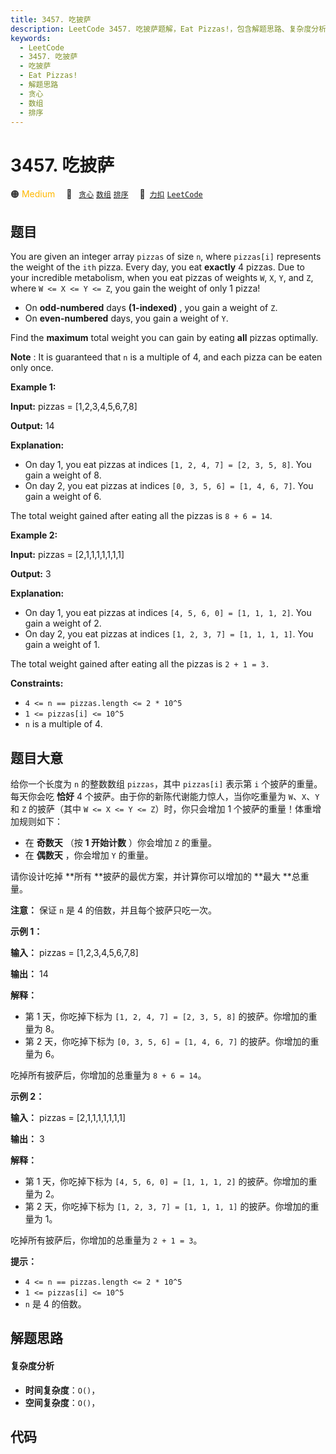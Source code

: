 ```yaml
---
title: 3457. 吃披萨
description: LeetCode 3457. 吃披萨题解，Eat Pizzas!，包含解题思路、复杂度分析以及完整的 JavaScript 代码实现。
keywords:
  - LeetCode
  - 3457. 吃披萨
  - 吃披萨
  - Eat Pizzas!
  - 解题思路
  - 贪心
  - 数组
  - 排序
---
```


# 3457. 吃披萨

🟠 <font color=#ffb800>Medium</font>&emsp; 🔖&ensp; [`贪心`](/tag/greedy.md) [`数组`](/tag/array.md) [`排序`](/tag/sorting.md)&emsp; 🔗&ensp;[`力扣`](https://leetcode.cn/problems/eat-pizzas) [`LeetCode`](https://leetcode.com/problems/eat-pizzas)

## 题目

You are given an integer array `pizzas` of size `n`, where `pizzas[i]`
represents the weight of the `ith` pizza. Every day, you eat **exactly** 4
pizzas. Due to your incredible metabolism, when you eat pizzas of weights `W`,
`X`, `Y`, and `Z`, where `W <= X <= Y <= Z`, you gain the weight of only 1
pizza!

  * On **odd-numbered** days **(1-indexed)** , you gain a weight of `Z`.
  * On **even-numbered** days, you gain a weight of `Y`.

Find the **maximum** total weight you can gain by eating **all** pizzas
optimally.

**Note** : It is guaranteed that `n` is a multiple of 4, and each pizza can be
eaten only once.



**Example 1:**

**Input:** pizzas = [1,2,3,4,5,6,7,8]

**Output:** 14

**Explanation:**

  * On day 1, you eat pizzas at indices `[1, 2, 4, 7] = [2, 3, 5, 8]`. You gain a weight of 8.
  * On day 2, you eat pizzas at indices `[0, 3, 5, 6] = [1, 4, 6, 7]`. You gain a weight of 6.

The total weight gained after eating all the pizzas is `8 + 6 = 14`.

**Example 2:**

**Input:** pizzas = [2,1,1,1,1,1,1,1]

**Output:** 3

**Explanation:**

  * On day 1, you eat pizzas at indices `[4, 5, 6, 0] = [1, 1, 1, 2]`. You gain a weight of 2.
  * On day 2, you eat pizzas at indices `[1, 2, 3, 7] = [1, 1, 1, 1]`. You gain a weight of 1.

The total weight gained after eating all the pizzas is `2 + 1 = 3.`



**Constraints:**

  * `4 <= n == pizzas.length <= 2 * 10^5`
  * `1 <= pizzas[i] <= 10^5`
  * `n` is a multiple of 4.


## 题目大意

给你一个长度为 `n` 的整数数组 `pizzas`，其中 `pizzas[i]` 表示第 `i` 个披萨的重量。每天你会吃 **恰好** 4
个披萨。由于你的新陈代谢能力惊人，当你吃重量为 `W`、`X`、`Y` 和 `Z` 的披萨（其中 `W <= X <= Y <= Z`）时，你只会增加 1
个披萨的重量！体重增加规则如下：

  * 在 **奇数天** （按 **1 开始计数** ）你会增加 `Z` 的重量。
  * 在 **偶数天** ，你会增加 `Y` 的重量。

请你设计吃掉 **所有  **披萨的最优方案，并计算你可以增加的 **最大  **总重量。

**注意：** 保证 `n` 是 4 的倍数，并且每个披萨只吃一次。



**示例 1：**

**输入：** pizzas = [1,2,3,4,5,6,7,8]

**输出：** 14

**解释：**

  * 第 1 天，你吃掉下标为 `[1, 2, 4, 7] = [2, 3, 5, 8]` 的披萨。你增加的重量为 8。
  * 第 2 天，你吃掉下标为 `[0, 3, 5, 6] = [1, 4, 6, 7]` 的披萨。你增加的重量为 6。

吃掉所有披萨后，你增加的总重量为 `8 + 6 = 14`。

**示例 2：**

**输入：** pizzas = [2,1,1,1,1,1,1,1]

**输出：** 3

**解释：**

  * 第 1 天，你吃掉下标为 `[4, 5, 6, 0] = [1, 1, 1, 2]` 的披萨。你增加的重量为 2。
  * 第 2 天，你吃掉下标为 `[1, 2, 3, 7] = [1, 1, 1, 1]` 的披萨。你增加的重量为 1。

吃掉所有披萨后，你增加的总重量为 `2 + 1 = 3`。



**提示：**

  * `4 <= n == pizzas.length <= 2 * 10^5`
  * `1 <= pizzas[i] <= 10^5`
  * `n` 是 4 的倍数。


## 解题思路

#### 复杂度分析

- **时间复杂度**：`O()`，
- **空间复杂度**：`O()`，

## 代码

```javascript

```